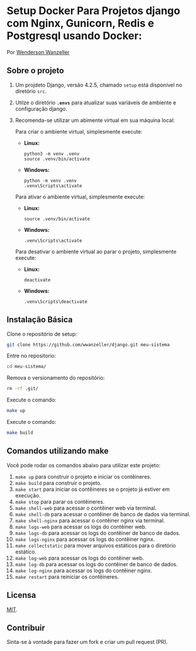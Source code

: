 # Setup Docker Para Projetos django com Nginx, Gunicorn, Redis e Postgresql usando Docker:
Por [Wenderson Wanzeller](https://www.linkedin.com/in/wenderson-wanzeller/)

## Sobre o projeto
1. Um projdeto Django, versão 4.2.5, chamado `setup` está disponível no diretório `src`. 
2. Utilze o diretório **`.envs`** para atualizar suas variáveis de ambiente e configuração django.
3. Recomenda-se utilizar um abimente virtual em sua máquina local:
   
   Para criar o ambiente virtual, simplesmente execute:
   - **Linux:** 
     ```
     python3 -m venv .venv
     source .venv/bin/activate
     ```
   - **Windows:**
     ```
     python -m venv .venv
     .venv\Scripts\activate
     ```

   Para ativar o ambiente virtual, simplesmente execute:
   - **Linux:** 
     ```
     source .venv/bin/activate
     ```
   - **Windows:**
     ```
     .venv\Scripts\activate
     ```

   Para desativar o ambiente virtual ao parar o projeto, simplesmente execute:
   - **Linux:**
     ```
     deactivate
     ```
   - **Windows:**
     ```
     .venv\Scripts\deactivate
     ```

## Instalação Básica
Clone o repositório de setup:
```sh
git clone https://github.com/wwanzeller/django.git meu-sistema
```
Entre no repositorio:
```sh
cd meu-sistema/
```
Remova o versionamento do repositório:
```sh
rm -rf .git/
```
Execute o comando:
```sh
make up
```
Execute o comando:
```sh
make build
```

## Comandos utilizando make
Você pode rodar os comandos abaixo para utilizar este projeto:
1. `make up` para construir o projeto e iniciar os contêineres.
2. `make build` para construir o projeto.
3. `make start` para iniciar os contêineres se o projeto já estiver em execução.
4. `make stop` para parar os contêineres.
5. `make shell-web` para acessar o contêiner web via terminal.
6. `make shell-db` para acessar o contêiner de banco de dados via terminal.
7. `make shell-nginx` para acessar o contêiner nginx via terminal.
8. `make logs-web` para acessar os logs do contêiner web.
9. `make logs-db` para acessar os logs do contêiner de banco de dados.
10. `make logs-nginx` para acessar os logs do contêiner nginx.
11. `make collectstatic` para mover arquivos estáticos para o diretório estático.
12. `make log-web` para acessar os logs do contêiner web.
13. `make log-db` para acessar os logs do contêiner de banco de dados.
14. `make log-nginx` para acessar os logs do contêiner nginx.
15. `make restart` para reiniciar os contêineres.

## Licensa
[MIT](https://github.com/wwanzeller/docker/blob/master/LICENSE).

## Contribuir
Sinta-se à vontade para fazer um fork e criar um pull request (PR).